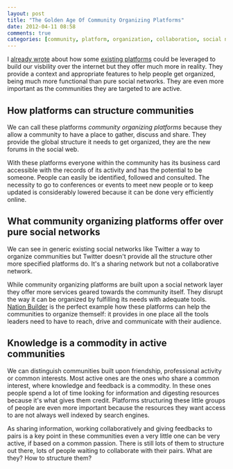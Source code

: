 ```yaml
---
layout: post
title: "The Golden Age Of Community Organizing Platforms"
date: 2012-04-11 08:58
comments: true
categories: [community, platform, organization, collaboration, social network]
---
```


I [already wrote](http://needforair.com/blog/2012/04/04/what-we-didnt-learn-in-college/) about how 
some [existing platforms](https://github.com/) could be leveraged to build
our visbility over the internet but they offer much more in reality.
They provide a context and appropriate features to help people get
organized, being much more functional than pure social networks. They are
even more important as the communities they are targeted to are
active.

## How platforms can structure communities

We can call these platforms _community organizing platforms_ because
they allow a community to have a place to gather, discuss and share. They
provide the global structure it needs to get organized, they are the
new forums in the social web.  

With these platforms everyone within the community has its business card
accessible with the records of its activity and has the potential to be someone. 
People can easily be identified, followed and consulted. The necessity to go to
conferences or events to meet new people or to keep updated is considerably lowered 
because it can be done very efficiently online.

## What community organizing platforms offer over pure social networks

We can see in generic existing social networks like Twitter a way to 
organize communities but Twitter doesn't provide all the structure
other more specified platforms do. It's a sharing network but not a
collaborative network.

While community organizing platforms are built upon a social network layer they
offer more services geared towards the community itself. They disrupt
the way it can be organized by fulfilling its
needs with adequate tools. [Nation Builder](http://nationbuilder.com/)
is the perfect example how these platforms can help the communities to
organize themself: it provides in one place all the tools leaders need to have to reach, drive 
and communicate with their audience.


## Knowledge is a commodity in active communities 

We can distinguish communities built upon friendship, professional
activity or common interests. Most active ones
are the ones who share a common interest, where knowledge and
feedback is a commodity. In these ones people spend a lot of time
looking for information and digesting resources because it's what gives
them credit. Platforms structuring these little groups of people are even more
important because the resources they want access to are not always well
indexed by search engines.  

As sharing information, working collaboratively and giving feedbacks to pairs is a key point in
these communities even a very little one
can be very active, if based on a common passion. 
There is still lots of
them to structure out there, lots of people waiting to
collaborate with their pairs. What are they? How to structure them?







